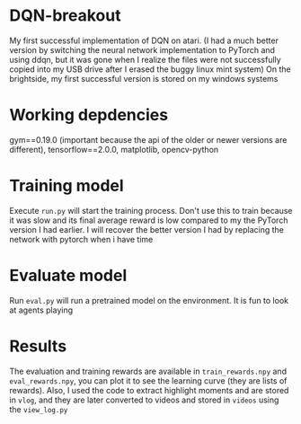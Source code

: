 # DQN-breakout
My first successful implementation of DQN on atari. (I had a much better version by switching the neural network implementation to PyTorch and using ddqn, but it was gone when I realize the files were not successfully copied into my USB drive after I erased the buggy linux mint system) On the brightside, my first successful version is stored on my windows systems

# Working depdencies
gym==0.19.0 (important because the api of the older or newer versions are different), tensorflow==2.0.0, matplotlib, opencv-python

# Training model
Execute `run.py` will start the training process. Don't use this to train because it was slow and its final average reward is low compared to my the PyTorch version I had earlier. I will recover the better version I had by replacing the network with pytorch when i have time

# Evaluate model
Run `eval.py` will run a pretrained model on the environment. It is fun to look at agents playing

# Results
The evaluation and training rewards are available in `train_rewards.npy` and `eval_rewards.npy`, you can plot it to see the learning curve (they are lists of rewards). Also, I used the code to extract highlight moments and are stored in `vlog`, and they are later converted to videos and stored in `videos` using the `view_log.py`


